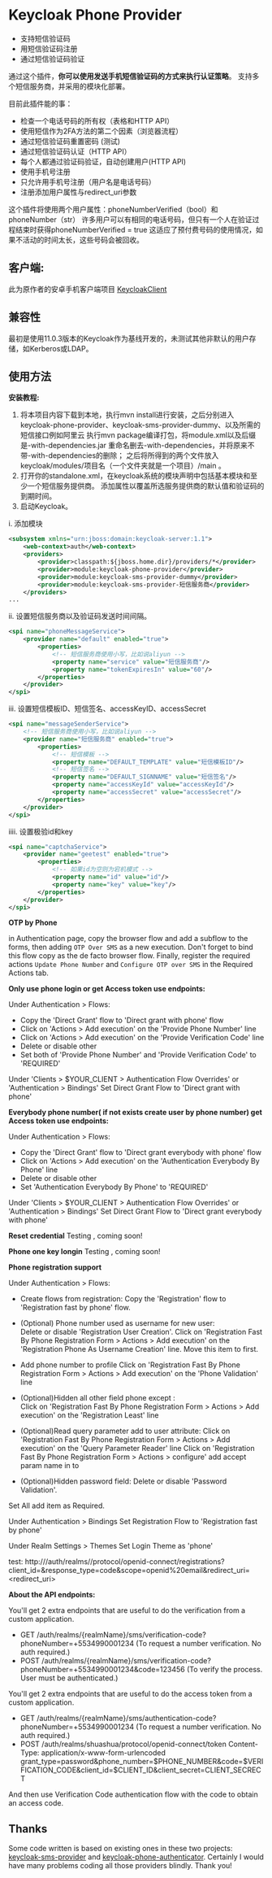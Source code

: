# Keycloak Phone Provider

+ 支持短信验证码
+ 用短信验证码注册
+ 通过短信验证码验证


通过这个插件，**你可以使用发送手机短信验证码的方式来执行认证策略**。
支持多个短信服务商，并采用的模块化部署。

目前此插件能的事：
+ 检查一个电话号码的所有权（表格和HTTP API）
+ 使用短信作为2FA方法的第二个因素（浏览器流程）
+ 通过短信验证码重置密码 (测试)
+ 通过短信验证码认证（HTTP API）
+ 每个人都通过验证码验证，自动创建用户(HTTP API)
+ 使用手机号注册
+ 只允许用手机号注册（用户名是电话号码）
+ 注册添加用户属性与redirect_uri参数

这个插件将使用两个用户属性：phoneNumberVerified（bool）和phoneNumber（str）
许多用户可以有相同的电话号码，但只有一个人在验证过程结束时获得phoneNumberVerified = true
这适应了预付费号码的使用情况，如果不活动的时间太长，这些号码会被回收。

## 客户端:

此为原作者的安卓手机客户端项目 [KeycloakClient](https://github.com/cooper-lyt/KeycloakClient) 

## 兼容性

最初是使用11.0.3版本的Keycloak作为基线开发的，未测试其他非默认的用户存储，如Kerberos或LDAP。

## 使用方法

**安装教程:**
 
  1. 将本项目内容下载到本地，执行mvn install进行安装，之后分别进入
     keycloak-phone-provider、keycloak-sms-provider-dummy、以及所需的短信接口例如阿里云
     执行mvn package编译打包，将module.xml以及后缀是-with-dependencies.jar
     重命名删去-with-dependencies，并将原来不带-with-dependencies的删除；
    之后将所得到的两个文件放入keycloak/modules/项目名（一个文件夹就是一个项目）/main 。
  2. 打开你的standalone.xml，在keycloak系统的模块声明中包括基本模块和至少一个短信服务提供商。
     添加属性以覆盖所选服务提供商的默认值和验证码的到期时间。
  3. 启动Keycloak。

i. 添加模块
```xml
<subsystem xmlns="urn:jboss:domain:keycloak-server:1.1">
    <web-context>auth</web-context>
    <providers>
        <provider>classpath:${jboss.home.dir}/providers/*</provider>
        <provider>module:keycloak-phone-provider</provider>
        <provider>module:keycloak-sms-provider-dummy</provider>
        <provider>module:keycloak-sms-provider-短信服务商</provider>
    </providers>
...
```
ii. 设置短信服务商以及验证码发送时间间隔。
```xml
<spi name="phoneMessageService">
    <provider name="default" enabled="true">
        <properties>
            <!-- 短信服务商使用小写，比如说aliyun -->
            <property name="service" value="短信服务商"/>
            <property name="tokenExpiresIn" value="60"/>
        </properties>
    </provider>
</spi>
```
iii. 设置短信模板ID、短信签名、accessKeyID、accessSecret
```xml
<spi name="messageSenderService">
    <!-- 短信服务商使用小写，比如说aliyun -->
    <provider name="短信服务商" enabled="true">
        <properties>
            <!-- 短信模板 -->
            <property name="DEFAULT_TEMPLATE" value="短信模板ID"/>
            <!-- 短信签名 -->
            <property name="DEFAULT_SIGNNAME" value="短信签名"/>
            <property name="accessKeyId" value="accessKeyId"/>
            <property name="accessSecret" value="accessSecret"/>
        </properties>
    </provider>
</spi>
```
iiii. 设置极验id和key
```xml
<spi name="captchaService">
    <provider name="geetest" enabled="true">
        <properties>
            <!-- 如果id为空则为宕机模式 -->
            <property name="id" value="id"/>
            <property name="key" value="key"/>
        </properties>
    </provider>
</spi>
```
**OTP by Phone**

  in Authentication page, copy the browser flow and add a subflow to the forms, then adding `OTP Over SMS` as a
  new execution. Don't forget to bind this flow copy as the de facto browser flow.
  Finally, register the required actions `Update Phone Number` and `Configure OTP over SMS` in the Required Actions tab.


**Only use phone login or get Access token use endpoints:**

Under Authentication > Flows:
 + Copy the 'Direct Grant' flow to 'Direct grant with phone' flow
 + Click on 'Actions > Add execution' on the 'Provide Phone Number' line
 + Click on 'Actions > Add execution' on the 'Provide Verification Code' line
 + Delete or disable other
 + Set both of 'Provide Phone Number' and 'Provide Verification Code' to 'REQUIRED'

Under 'Clients > $YOUR_CLIENT > Authentication Flow Overrides' or 'Authentication > Bindings' 
Set Direct Grant Flow to 'Direct grant with phone' 

**Everybody phone number( if not exists create user by phone number) get Access token use endpoints:**

Under Authentication > Flows:
 + Copy the 'Direct Grant' flow to 'Direct grant everybody with phone' flow
 + Click on 'Actions > Add execution' on the 'Authentication Everybody By Phone' line
 + Delete or disable other
 + Set 'Authentication Everybody By Phone' to 'REQUIRED'

Under 'Clients > $YOUR_CLIENT > Authentication Flow Overrides' or 'Authentication > Bindings' 
Set Direct Grant Flow to 'Direct grant everybody with phone' 

**Reset credential**
 Testing , coming soon!
 
**Phone one key longin**
  Testing , coming soon!

**Phone registration support**

Under Authentication > Flows:
 + Create flows from registration:
    Copy the 'Registration' flow to 'Registration fast by phone' flow.
 
 + (Optional) Phone number used as username for new user:  
    Delete or disable 'Registration User Creation'.
    Click on 'Registration Fast By Phone Registration Form > Actions > Add execution' on the 'Registration Phone As Username Creation' line.
    Move this item to first.
    
 +  Add phone number to profile
    Click on 'Registration Fast By Phone Registration Form > Actions > Add execution' on the 'Phone Validation' line

 + (Optional)Hidden all other field phone except :   
    Click on 'Registration Fast By Phone Registration Form > Actions > Add execution' on the 'Registration Least' line

 + (Optional)Read query parameter add to user attribute:
        Click on 'Registration Fast By Phone Registration Form > Actions > Add execution' on the 'Query Parameter Reader' line
        Click on 'Registration Fast By Phone Registration Form > Actions > configure' add accept param name in to 

 + (Optional)Hidden password field:
    Delete or disable 'Password Validation'.
    
 Set All add item as Required.

Under Authentication > Bindings
Set Registration Flow to 'Registration fast by phone' 

Under Realm Settings > Themes
Set Login Theme as 'phone'

test:
http://<addr>/auth/realms/<realm name>/protocol/openid-connect/registrations?client_id=<client id>&response_type=code&scope=openid%20email&redirect_uri=<redirect_uri>


**About the API endpoints:** 

You'll get 2 extra endpoints that are useful to do the verification from a custom application.

  + GET /auth/realms/{realmName}/sms/verification-code?phoneNumber=+5534990001234 (To request a number verification. No auth required.)
  + POST /auth/realms/{realmName}/sms/verification-code?phoneNumber=+5534990001234&code=123456 (To verify the process. User must be authenticated.)

You'll get 2 extra endpoints that are useful to do the access token from a custom application.
  + GET /auth/realms/{realmName}/sms/authentication-code?phoneNumber=+5534990001234 (To request a number verification. No auth required.)
  + POST /auth/realms/shuashua/protocol/openid-connect/token
    Content-Type: application/x-www-form-urlencoded
    grant_type=password&phone_number=$PHONE_NUMBER&code=$VERIFICATION_CODE&client_id=$CLIENT_ID&client_secret=CLIENT_SECRECT


And then use Verification Code authentication flow with the code to obtain an access code.


## Thanks
Some code written is based on existing ones in these two projects: [keycloak-sms-provider](https://github.com/mths0x5f/keycloak-sms-provider)
and [keycloak-phone-authenticator](https://github.com/FX-HAO/keycloak-phone-authenticator). Certainly I would have many problems
coding all those providers blindly. Thank you!
